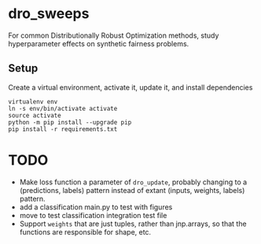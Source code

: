 # dro_sweeps

For common Distributionally Robust Optimization methods, study hyperparameter effects on synthetic fairness problems.

## Setup

Create a virtual environment, activate it, update it, and install dependencies

```
virtualenv env
ln -s env/bin/activate activate
source activate
python -m pip install --upgrade pip
pip install -r requirements.txt
```

# TODO

- Make loss function a parameter of `dro_update`, probably changing to a (predictions, labels) pattern instead of extant (inputs, weights, labels) pattern.
- add a classification main.py to test with figures
- move to test classification integration test file
- Support `weights` that are just tuples, rather than jnp.arrays, so that the functions are responsible for shape, etc.
